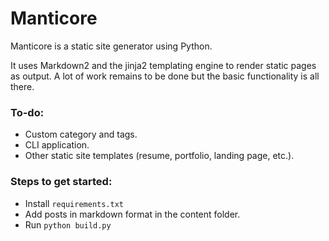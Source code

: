 # Manticore

Manticore is a static site generator using Python.

It uses Markdown2 and the jinja2 templating engine to render static pages as output.
A lot of work remains to be done but the basic functionality is all there.

### To-do:
* Custom category and tags.
* CLI application.
* Other static site templates (resume, portfolio, landing page, etc.).

### Steps to get started: 

- Install `requirements.txt`
- Add posts in markdown format in the content folder.
- Run `python build.py`